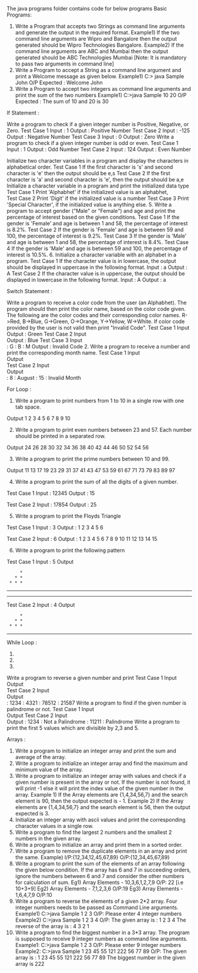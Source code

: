 The java programs folder contains code for below programs
Basic Programs:

1. Write a Program that accepts two Strings as command line arguments and generate 
the output in the required format. 
Example1) 
If the two command line arguments are Wipro and Bangalore then the output generated should 
be Wipro Technologies Bangalore. 
Example2) 
If the command line arguments are ABC and Mumbai then the output generated should be ABC 
Technologies Mumbai 
[Note: It is mandatory to pass two arguments in command line] 
2. Write a Program to accept a String as a command line argument and print a Welcome 
message as given below. 
Example1) 
C:\> java Sample John 
O/P Expected : Welcome John 
3. Write a Program to accept two integers as command line arguments and print the sum 
of the two numbers 
Example1) 
C:\>java Sample 10 20 
O/P Expected : The sum of 10 and 20 is 30

If Statement :

Write a program to check if a given integer number is Positive, Negative, or Zero. 
Test Case 1 
Input 
: 1 
Output : Positive Number 
Test Case 2 
Input 
: -125 
Output : Negative Number 
Test Case 3 
Input 
: 0 
Output : Zero 
Write a program to check if a given integer number is odd or even. 
Test Case 1 
Input 
: 1 
Output : Odd Number 
Test Case 2 
Input 
: 124 
Output : Even Number 

Initialize two character variables in a program and display the characters in 
alphabetical order. 
Test Case 1 
If the first character is 's' and second character is 'e' then the output should be e,s 
Test Case 2 
If the first character is 'a' and second character is 'e', then the output should be a,e 
Initialize a character variable in a program and print the initialized data type 
Test Case 1 
Print 'Alphabhet' if the initialized value is an alphabhet,  
Test Case 2 
Print 'Digit' if the initialized value is a number 
Test Case 3 
Print 'Special Character', if the initialized value is anything else. 
5. 
Write a program to accept gender ("Male" or "Female") and age and print the 
percentage of interest based on the given conditions. 
Test Case 1 
If the gender is 'Female' and age is between 1 and 58, the percentage of interest is 
8.2%. 
Test Case 2 
If the gender is 'Female' and age is between 59 and 100, the percentage of interest is 
9.2%. 
Test Case 3 
If the gender is 'Male' and age is between 1 and 58, the percentage of interest is 8.4%. 
Test Case 4 
If the gender is 'Male' and age is between 59 and 100, the percentage of interest is 
10.5%. 
6. 
Initialize a character variable with an alphabet in a program. 
Test Case 1 
If the character value is in lowercase, the output should be displayed in uppercase 
in the following format. 
Input 
: a 
Output : A 
Test Case 2 
If the character value is in uppercase, the output should be displayed in lowercase 
in the following format. 
Input 
: A 
Output : a 

Switch Statement :

Write a program to receive a color code from the user (an Alphabhet). The program 
should then print the color name, based on the color code given. 
The following are the color codes and their corresponding color names. 
R->Red, B->Blue, G->Green, O->Orange, Y->Yellow, W->White. 
If color code provided by the user is not valid then print "Invalid Code". 
Test Case 1 
Input  
Output : Green 
Test Case 2 
Input  
Output : Blue 
Test Case 3 
Input  
: G 
: B 
: M 
Output : Invalid Code 
2. 
Write a program to receive a number and print the corresponding month name. 
Test Case 1 
Input  
Output  
Test Case 2 
Input  
Output  
: 8 
: August 
: 15 
: Invalid Month 


For Loop :
 
 
1. Write a program to print numbers from 1 to 10 in a single row with one tab space. 
 
Output 
1 2 3 4 5 6 7 8 9 10 
 
2. Write a program to print even numbers between 23 and 57. Each number should be 
printed in a separated row. 
 
Output 
24 
26 
28 
30 
32 
34 
36 
38 
40 
42 
44 
46 
50 
52 
54 
56 
 
3. Write a program to print the prime numbers between 10 and 99. 
 
Output 
11 13 17 19 23 29 31 37 41 43 47 53 59 61 67 71 73 79 83 89 97 
 
4. Write a program to print the sum of all the digits of a given number. 
 
Test Case 1 
Input  : 12345 
Output  : 15 
 
Test Case 2 
Input  : 17854 
Output  : 25 
 
 
5. Write a program to print the Floyds Triangle 
 
Test Case 1 
Input  : 3 
Output  :  1 
   2 3 
   4 5 6 
 
Test Case 2 
Input  : 6 
Output  :  1 
   2   3 
   4   5    6 
   7   8    9   10 
   11 12 13  14  15 
 
   
6. Write a program to print the following pattern 
 
Test Case 1 
Input  : 5 
Output 
 
         * 
       * * 
     * * * 
   * * * * 
 * * * * * 
 
Test Case 2 
Input  : 4 
Output   
  
         * 
       * * 
     * * * 
   * * * * 
  
  
While Loop :


1. 
2. 
3. 
Write a program to reverse a   given number and print 
Test Case 1 
Input  
Output  
Test Case 2 
Input  
Output  
: 1234 
: 4321 
: 78512 
: 21587 
Write a program to find if the given number is palindrome or not. 
Test Case 1 
Input  
Output 
Test Case 2 
Input  
Output 
: 1234 
: Not a Palindrome 
: 11211 
: Palindrome 
Write a program to print the first 5 values which are divisible by 2,3 and 5.

Arrays :

1. Write a program to initialize an integer array and print the sum and average of the 
array. 
2. Write a program to initialize an integer array and find the maximum and minimum 
value of the array. 
3. Write a program to initialize an integer array with values and check if a given number 
is present in the array or not. 
If the number is not found, it will print -1 else it will print the index value of the given 
number in the array. 
Example 1) If the Array elements are {1,4,34,56,7} and the search element is 90, then 
the output expected is - 1. 
Example 2) If the Array elements are {1,4,34,56,7} and the search element is 56, then 
the output expected is 3. 
4. Initialize an integer array with ascii values and print the corresponding character 
values in a single row. 
5. Write a program to find the largest 2 numbers and the smallest 2 numbers in the given 
array. 
6. Write a program to initialize an array and print them in a sorted order. 
7. Write a program to remove the duplicate elements in an array and print the same. 
Example) I/P:{12,34,12,45,67,89} 
O/P:{12,34,45,67,89} 
8. Write a program to print the sum of the elements of an array following the given below 
condition. 
If the array has 6 and 7 in succeeding orders, ignore the numbers between 6 and 7 and 
consider the other numbers for calculation of sum. 
Eg1) Array Elements - 10,3,6,1,2,7,9 O/P: 22 
[i.e 10+3+9] 
Eg2) Array Elements - 7,1,2,3,6 O/P:19 
Eg3) Array Elements - 1,6,4,7,9 O/P:10 
9. Write a program to reverse the elements of a given 2*2 array. Four integer numbers 
needs to be passed as Command Line arguments. 
Example1) 
C:\>java Sample 1 2 3 
O/P: Please enter 4 integer numbers 
Example2) 
C:\>java Sample 1 2 3 4 
O/P: 
The given array is : 
1 2 
3 4 
The reverse of the array is : 
4 3 
2 1 
10. Write a program to find the biggest number in a 3*3 array. The program is supposed 
to receive 9 integer numbers as command line arguments. 
Example1: 
C:\>java Sample 1 2 3 
O/P: Please enter 9 integer numbers 
Example2: 
C:\>java Sample 1 23 45 55 121 222 56 77 89 
O/P: 
The given array is : 
1 23 45 
55 121 222 
56 77 89 
The biggest number in the given array is 222 
